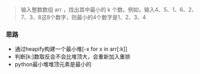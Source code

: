 > 输入整数数组 arr ，找出其中最小的 k 个数。例如，输入4、5、1、6、2、7、3、8这8个数字，则最小的4个数字是1、2、3、4


### 思路

- 通过heapify构建一个最小堆[-x for x in arr[:k]]
- 判断[k:]数取反会不会比堆顶大，会重新加入重排
- python最小堆堆顶元素是最小的